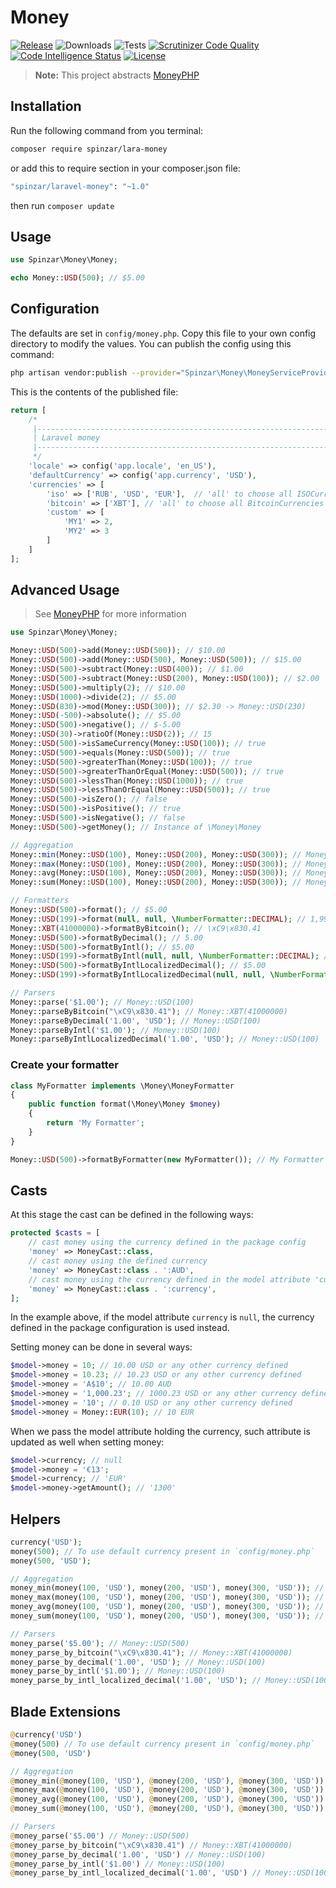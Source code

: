# Money
[![Release](https://img.shields.io/packagist/v/spinzar/lara-money?label=release)](https://github.com/spinzar/lara-money/releases)
![Downloads](https://img.shields.io/packagist/dt/spinzar/lara-money)
![Tests](https://img.shields.io/github/workflow/status/spinzar/lara-money/Tests?label=tests)
[![Scrutinizer Code Quality](https://scrutinizer-ci.com/g/spinzar/lara-money/badges/quality-score.png?b=main)](https://scrutinizer-ci.com/g/spinzar/lara-money/?branch=main)
[![Code Intelligence Status](https://scrutinizer-ci.com/g/spinzar/lara-money/badges/code-intelligence.svg?b=main)](https://scrutinizer-ci.com/code-intelligence)
[![License](https://img.shields.io/github/license/spinzar/lara-money)](LICENSE.md)


> **Note:** This project abstracts [MoneyPHP](http://moneyphp.org/)

## Installation

Run the following command from you terminal:

```bash
composer require spinzar/lara-money
```

or add this to require section in your composer.json file:

```bash
"spinzar/laravel-money": "~1.0"
```

then run ```composer update```

## Usage

```php
use Spinzar\Money\Money;

echo Money::USD(500); // $5.00
```

## Configuration

The defaults are set in `config/money.php`. Copy this file to your own config directory to modify the values. You can publish the config using this command:

```bash
php artisan vendor:publish --provider="Spinzar\Money\MoneyServiceProvider"
```

This is the contents of the published file:

```php
return [
    /*
     |--------------------------------------------------------------------------
     | Laravel money
     |--------------------------------------------------------------------------
     */
    'locale' => config('app.locale', 'en_US'),
    'defaultCurrency' => config('app.currency', 'USD'),
    'currencies' => [
        'iso' => ['RUB', 'USD', 'EUR'],  // 'all' to choose all ISOCurrencies
        'bitcoin' => ['XBT'], // 'all' to choose all BitcoinCurrencies
        'custom' => [
            'MY1' => 2,
            'MY2' => 3
        ]
    ]
];
```

## Advanced Usage

> See [MoneyPHP](http://moneyphp.org/) for more information

```php
use Spinzar\Money\Money;

Money::USD(500)->add(Money::USD(500)); // $10.00
Money::USD(500)->add(Money::USD(500), Money::USD(500)); // $15.00
Money::USD(500)->subtract(Money::USD(400)); // $1.00
Money::USD(500)->subtract(Money::USD(200), Money::USD(100)); // $2.00
Money::USD(500)->multiply(2); // $10.00
Money::USD(1000)->divide(2); // $5.00
Money::USD(830)->mod(Money::USD(300)); // $2.30 -> Money::USD(230)
Money::USD(-500)->absolute(); // $5.00
Money::USD(500)->negative(); // $-5.00
Money::USD(30)->ratioOf(Money::USD(2)); // 15
Money::USD(500)->isSameCurrency(Money::USD(100)); // true
Money::USD(500)->equals(Money::USD(500)); // true
Money::USD(500)->greaterThan(Money::USD(100)); // true
Money::USD(500)->greaterThanOrEqual(Money::USD(500)); // true
Money::USD(500)->lessThan(Money::USD(1000)); // true
Money::USD(500)->lessThanOrEqual(Money::USD(500)); // true
Money::USD(500)->isZero(); // false
Money::USD(500)->isPositive(); // true
Money::USD(500)->isNegative(); // false
Money::USD(500)->getMoney(); // Instance of \Money\Money

// Aggregation
Money::min(Money::USD(100), Money::USD(200), Money::USD(300)); // Money::USD(100)
Money::max(Money::USD(100), Money::USD(200), Money::USD(300)); // Money::USD(300)
Money::avg(Money::USD(100), Money::USD(200), Money::USD(300)); // Money::USD(200)
Money::sum(Money::USD(100), Money::USD(200), Money::USD(300)); // Money::USD(600)

// Formatters
Money::USD(500)->format(); // $5.00
Money::USD(199)->format(null, null, \NumberFormatter::DECIMAL); // 1,99
Money::XBT(41000000)->formatByBitcoin(); // \xC9\x830.41
Money::USD(500)->formatByDecimal(); // 5.00
Money::USD(500)->formatByIntl(); // $5.00
Money::USD(199)->formatByIntl(null, null, \NumberFormatter::DECIMAL); // 1,99
Money::USD(500)->formatByIntlLocalizedDecimal(); // $5.00
Money::USD(199)->formatByIntlLocalizedDecimal(null, null, \NumberFormatter::DECIMAL) // 1.99

// Parsers
Money::parse('$1.00'); // Money::USD(100)
Money::parseByBitcoin("\xC9\x830.41"); // Money::XBT(41000000)
Money::parseByDecimal('1.00', 'USD'); // Money::USD(100)
Money::parseByIntl('$1.00'); // Money::USD(100)
Money::parseByIntlLocalizedDecimal('1.00', 'USD'); // Money::USD(100)
```

### Create your formatter

```php
class MyFormatter implements \Money\MoneyFormatter
{
    public function format(\Money\Money $money)
    {
        return 'My Formatter';
    }
}

Money::USD(500)->formatByFormatter(new MyFormatter()); // My Formatter
```

## Casts

At this stage the cast can be defined in the following ways:

```php
protected $casts = [
    // cast money using the currency defined in the package config
    'money' => MoneyCast::class,
    // cast money using the defined currency
    'money' => MoneyCast::class . ':AUD',
    // cast money using the currency defined in the model attribute 'currency'
    'money' => MoneyCast::class . ':currency',
];
```

In the example above, if the model attribute `currency` is `null`,
the currency defined in the package configuration is used instead.

Setting money can be done in several ways:

```php
$model->money = 10; // 10.00 USD or any other currency defined
$model->money = 10.23; // 10.23 USD or any other currency defined
$model->money = 'A$10'; // 10.00 AUD
$model->money = '1,000.23'; // 1000.23 USD or any other currency defined
$model->money = '10'; // 0.10 USD or any other currency defined
$model->money = Money::EUR(10); // 10 EUR
```

When we pass the model attribute holding the currency,
such attribute is updated as well when setting money:

```php
$model->currency; // null
$model->money = '€13';
$model->currency; // 'EUR'
$model->money->getAmount(); // '1300'
```

## Helpers

```php
currency('USD');
money(500); // To use default currency present in `config/money.php`
money(500, 'USD');

// Aggregation
money_min(money(100, 'USD'), money(200, 'USD'), money(300, 'USD')); // Money::USD(100)
money_max(money(100, 'USD'), money(200, 'USD'), money(300, 'USD')); // Money::USD(300)
money_avg(money(100, 'USD'), money(200, 'USD'), money(300, 'USD')); // Money::USD(200)
money_sum(money(100, 'USD'), money(200, 'USD'), money(300, 'USD')); // Money::USD(600)

// Parsers
money_parse('$5.00'); // Money::USD(500)
money_parse_by_bitcoin("\xC9\x830.41"); // Money::XBT(41000000)
money_parse_by_decimal('1.00', 'USD'); // Money::USD(100)
money_parse_by_intl('$1.00'); // Money::USD(100)
money_parse_by_intl_localized_decimal('1.00', 'USD'); // Money::USD(100)
```

## Blade Extensions

```php
@currency('USD')
@money(500) // To use default currency present in `config/money.php`
@money(500, 'USD')

// Aggregation
@money_min(@money(100, 'USD'), @money(200, 'USD'), @money(300, 'USD')) // Money::USD(100)
@money_max(@money(100, 'USD'), @money(200, 'USD'), @money(300, 'USD')) // Money::USD(300)
@money_avg(@money(100, 'USD'), @money(200, 'USD'), @money(300, 'USD')) // Money::USD(200)
@money_sum(@money(100, 'USD'), @money(200, 'USD'), @money(300, 'USD')) // Money::USD(600)

// Parsers
@money_parse('$5.00') // Money::USD(500)
@money_parse_by_bitcoin("\xC9\x830.41") // Money::XBT(41000000)
@money_parse_by_decimal('1.00', 'USD') // Money::USD(100)
@money_parse_by_intl('$1.00') // Money::USD(100)
@money_parse_by_intl_localized_decimal('1.00', 'USD') // Money::USD(100)
```
